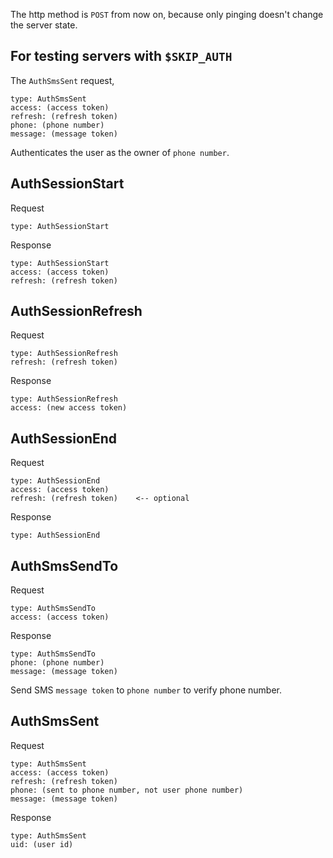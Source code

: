 The http method is `POST` from now on, because only pinging doesn't change the server state.

## For testing servers with `$SKIP_AUTH`

The `AuthSmsSent` request,

    type: AuthSmsSent
    access: (access token)
    refresh: (refresh token)
    phone: (phone number)
    message: (message token)

Authenticates the user as the owner of `phone number`.

## AuthSessionStart

Request

    type: AuthSessionStart

Response

    type: AuthSessionStart
    access: (access token)
    refresh: (refresh token)

## AuthSessionRefresh

Request

    type: AuthSessionRefresh
    refresh: (refresh token)

Response

    type: AuthSessionRefresh
    access: (new access token)

## AuthSessionEnd

Request

    type: AuthSessionEnd
    access: (access token)
    refresh: (refresh token)    <-- optional

Response

    type: AuthSessionEnd

## AuthSmsSendTo

Request

    type: AuthSmsSendTo
    access: (access token)

Response

    type: AuthSmsSendTo
    phone: (phone number)
    message: (message token)

Send SMS `message token` to `phone number` to verify phone number.

## AuthSmsSent

Request

    type: AuthSmsSent
    access: (access token)
    refresh: (refresh token)
    phone: (sent to phone number, not user phone number)
    message: (message token)

Response

    type: AuthSmsSent
    uid: (user id)
